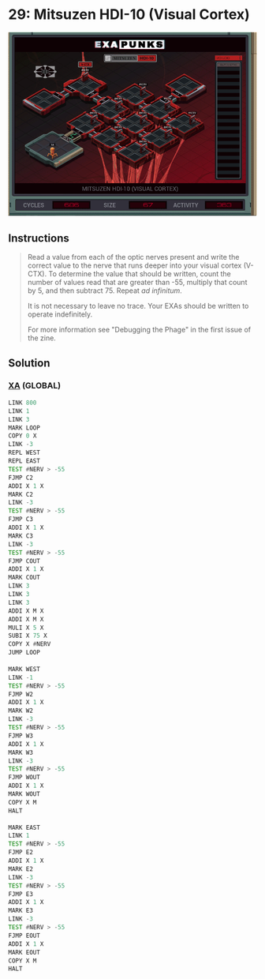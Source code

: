 # 29: Mitsuzen HDI-10 (Visual Cortex)
<div align='center'><img src='PB030.gif' /></div>

## Instructions
>Read a value from each of the optic nerves present and write the correct value to the nerve that runs deeper into your visual cortex (V-CTX). To determine the value that should be written, count the number of values read that are greater than -55, multiply that count by 5, and then subtract 75. Repeat _ad infinitum_.
>
>It is not necessary to leave no trace. Your EXAs should be written to operate indefinitely.
>
>For more information see "Debugging the Phage" in the first issue of the zine.

## Solution

### [XA](XA.exa) (GLOBAL)
```asm
LINK 800
LINK 1
LINK 3
MARK LOOP
COPY 0 X
LINK -3
REPL WEST
REPL EAST
TEST #NERV > -55
FJMP C2
ADDI X 1 X
MARK C2
LINK -3
TEST #NERV > -55
FJMP C3
ADDI X 1 X
MARK C3
LINK -3
TEST #NERV > -55
FJMP COUT
ADDI X 1 X
MARK COUT
LINK 3
LINK 3
LINK 3
ADDI X M X
ADDI X M X
MULI X 5 X
SUBI X 75 X
COPY X #NERV
JUMP LOOP

MARK WEST
LINK -1
TEST #NERV > -55
FJMP W2
ADDI X 1 X
MARK W2
LINK -3
TEST #NERV > -55
FJMP W3
ADDI X 1 X
MARK W3
LINK -3
TEST #NERV > -55
FJMP WOUT
ADDI X 1 X
MARK WOUT
COPY X M
HALT

MARK EAST
LINK 1
TEST #NERV > -55
FJMP E2
ADDI X 1 X
MARK E2
LINK -3
TEST #NERV > -55
FJMP E3
ADDI X 1 X
MARK E3
LINK -3
TEST #NERV > -55
FJMP EOUT
ADDI X 1 X
MARK EOUT
COPY X M
HALT
```